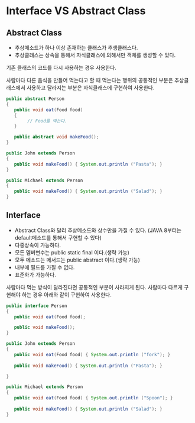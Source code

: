 # Interface VS Abstract Class



## Abstract Class

- 추상메소드가 하나 이상 존재하는 클래스가 추생클래스다. 
- 추상클래스는 상속을 통해서 자식클래스에 의해서만 객체를 생성할 수 있다.

기존 클래스의 코드를 다시 사용하는 경우 사용한다. 

사람마다 다른 음식을 만들어 먹는다고 할 때 먹는다는 행위의 공통적인 부분은 추상클래스에서 사용하고 달라지는 부분은 자식클래스에 구현하여 사용한다.

```java
public abstract Person
{
   public void eat(Food food)
   {
        // Food를 먹는다.
   }

   public abstract void makeFood();
}
```

```java
public John extends Person
{
   public void makeFood() { System.out.println ("Pasta"); }
}

public Michael extends Person
{
   public void makeFood() { System.out.println ("Salad"); }
}
```



## Interface

-  Abstract Class와 달리 추상메소드와 상수만을 가질 수 있다. (JAVA 8부터는 default메소드를 통해서 구현할 수 있다) 
- 다중상속이 가능하다.
- 모든 멤버변수는 public static final 이다.(생략 가능)
- 모두 메소드는 메서드는 public abstract 이다.(생략 가능)
- 내부에 필드를 가질 수 없다.
- 표준화가 가능하다.

사람마다 먹는 방식이 달라진다면 공통적인 부분이 사라지게 된다. 사람마다 다르게 구현해야 하는 경우 아래와 같이 구현하여 사용한다.

```java
public interface Person
{
   public void eat(Food food);

   public void makeFood();
}
```

```java
public John extends Person
{
   public void eat(Food food) { System.out.println ("fork"); }
   
   public void makeFood() { System.out.println ("Pasta"); }

}

public Michael extends Person
{
   public void eat(Food food) { System.out.println ("Spoon"); }
   
   public void makeFood() { System.out.println ("Salad"); }
}
```

